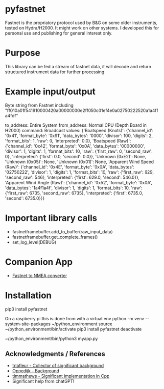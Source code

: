 # pyfastnet
Fastnet is the propriatory protocol used by B&G on some older instruments, tested on Hydra/H2000. It might work on other systems. I developed this for personal use and publishing for general interest only. 

# Purpose
This library can be fed a stream of fastnet data, it will decode and return structured instrument data for further processing

# Example input/output
Byte string from Fastnet including "ff010a01f541910000420a00000000e2ff050c01ef4e0a02750222520a1a4f1a4fdf"

to_address: Entire System
from_address: Normal CPU (Depth Board in H2000)
command: Broadcast
values: {'Boatspeed (Knots)': {'channel_id': '0x41', 'format_byte': '0x91', 'data_bytes': '0000', 'divisor': 100, 'digits': 2, 'format_bits': 1, 'raw': 0, 'interpreted': 0.0}, 'Boatspeed (Raw)': {'channel_id': '0x42', 'format_byte': '0x0A', 'data_bytes': '00000000', 'divisor': 1, 'digits': 1, 'format_bits': 10, 'raw': {'first_raw': 0, 'second_raw': 0}, 'interpreted': {'first': 0.0, 'second': 0.0}}, 'Unknown (0xE2)': None, 'Unknown (0x05)': None, 'Unknown (0x01)': None, 'Apparent Wind Speed (Raw)': {'channel_id': '0x4E', 'format_byte': '0x0A', 'data_bytes': '02750222', 'divisor': 1, 'digits': 1, 'format_bits': 10, 'raw': {'first_raw': 629, 'second_raw': 546}, 'interpreted': {'first': 629.0, 'second': 546.0}}, 'Apparent Wind Angle (Raw)': {'channel_id': '0x52', 'format_byte': '0x0A', 'data_bytes': '1a4f1a4f', 'divisor': 1, 'digits': 1, 'format_bits': 10, 'raw': {'first_raw': 6735, 'second_raw': 6735}, 'interpreted': {'first': 6735.0, 'second': 6735.0}}}

# Important library calls
- fastnetframebuffer.add_to_buffer(raw_input_data)
- fastnetframebuffer.get_complete_frames()
- set_log_level(DEBUG)

# Companion App
- [Fastnet to NMEA converter](https://github.com/ghotihook/FN2IP) 

# Installation
pip3 install pyfastnet

On a raspberry pi this is done from with a virtual env
python -m venv --system-site-packages ~/python_environment
source ~/python_environment/bin/activate
pip3 install pyfastnet
deactivate

~/python_environment/bin/python3 myapp.py 



## Acknowledgments / References

- [trlafleur - Collector of significant background](https://github.com/trlafleur) 
- [Oppedijk - Background](https://www.oppedijk.com/bandg/fastnet.html)
- [timmathews - Significant implementation in Cpp](https://github.com/timmathews/bg-fastnet-driver)
- Significant help from chatGPT!